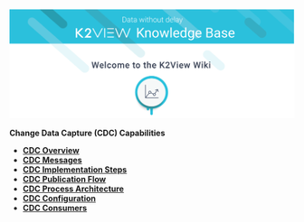 ![image](/articles/images/welcome_to_wiki.png)



<strong>Change Data Capture (CDC) Capabilities<strong>

<ul>
<li><a href=/articles/18_fabric_cdc/01_change_data_capture_overview.md>CDC Overview</a></li>
<li><a href="/articles/18_cdc_and_search/02_cdc_messages.md">CDC Messages</a></li>
<li><a href="/articles/18_cdc_and_search/03_cdc_consumers_implementation.md">CDC Implementation Steps</a></li>
<li><a href="/articles/18_cdc_and_search/04_cdc_publication_flow.md">CDC Publication Flow</a></li>
<li><a href="/articles/18_cdc_and_search/05_cdc_process_architecture.md">CDC Process Architecture</a></li>
<li><a href="/articles/18_cdc_and_search/06_cdc_configuration.md">CDC Configuration</a></li>
<li><a href="/articles/18_fabric_cdc/cdc_consumers/README.md">CDC Consumers</a></li>   
</ul>

